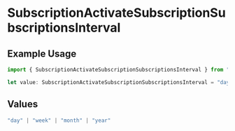 # SubscriptionActivateSubscriptionSubscriptionsInterval

## Example Usage

```typescript
import { SubscriptionActivateSubscriptionSubscriptionsInterval } from "jani-payments/models/operations";

let value: SubscriptionActivateSubscriptionSubscriptionsInterval = "day";
```

## Values

```typescript
"day" | "week" | "month" | "year"
```
